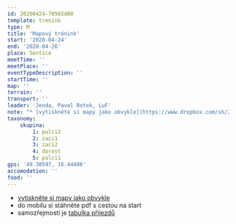 ```yaml
---
id: 20200424-70565d00
template: trenink
type: M
title: 'Mapový trénink'
start: '2020-04-24'
end: '2020-04-26'
place: Sentice
meetTime: ''
meetPlace: ''
eventTypeDescription: ''
startTime: ''
map: ''
terrain: ''
transport: ''
leader: 'Jenda, Pavel Rotek, LuF'
note: "* [vytiskněte si mapy jako obvykle](https://www.dropbox.com/sh/2yrppjxp4xnf30f/AAByBwPZadZLPYNkIXsh6f6Ua?dl=0) (Dorost a starší mrkne tentokrát, co je čeká aby tušil)\r\n* do mobilu si stáhněte pdf s cestou na start, abyste trefili (u auta si to snadno zapamatujete, takže netřeba tisknout)\r\n* na kontrolách budou fábory z mlíka, kontroly pro DH10 - 12 budou mít na fáboru napsané číslo\r\n* samozřejmostí je [tabulka příjezdů](https://docs.google.com/spreadsheets/d/15Sxrpu_Bl4CybUxhZZuW-BrKU4RY5tDV-vmpfpRhMDI/edit#gid=0)"
taxonomy:
    skupina:
        1: pulci2
        2: zaci1
        3: zaci2
        4: dorost
        5: pulci1
gps: '49.30597, 16.44486'
accomodation: ''
food: ''
---
```

* [vytiskněte si mapy jako obvykle](https://www.dropbox.com/sh/2yrppjxp4xnf30f/AAByBwPZadZLPYNkIXsh6f6Ua)
* do mobilu si stáhněte pdf s cestou na start
* samozřejmostí je [tabulka příjezdů](https://docs.google.com/spreadsheets/d/15Sxrpu\_Bl4CybUxhZZuW-BrKU4RY5tDV-vmpfpRhMDI/edit#gid=0)
